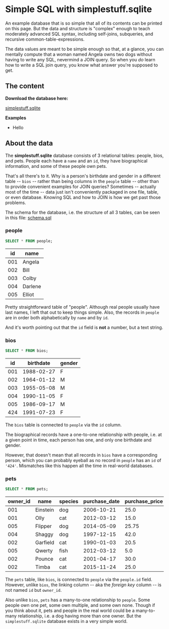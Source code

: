 # Simple SQL with simplestuff.sqlite


An example database that is so simple that all of its contents can be printed on this page. But the data and structure is "complex" enough to teach moderately advanced SQL syntax, including self-joins, subqueries, and recursive common-table-expressions.

The data values are meant to be simple enough so that, at a glance, you can mentally compute that a woman named Angela owns two dogs without having to write any SQL, nevermind a JOIN query. So when you *do* learn how to write a SQL join query, you know what answer you're supposed to get.


## The content

**Download the database here:** 

[simplestuff.sqlite](https://github.com/dannguyen/simplestuff-sqlite/blob/master/simplestuff.sqlite)

**Examples**

- Hello



## About the data

The **simplestuff.sqlite** database consists of 3 relational tables: people, bios, and pets. People each have a `name` and an `id`, they have biographical information, and some of these people own pets.

That's all there's to it. Why is a person's birthdate and gender in a different table -- `bios` -- rather than being columns in the `people` table -- other than to provide convenient examples for JOIN queries? Sometimes -- actually most of the time -- data just isn't conveniently packaged in one file, table, or even database. Knowing SQL and how to JOIN is how we get past those problems.

The schema for the database, i.e. the structure of all 3 tables, can be seen in this file: [schema.sql](schema.sql)



### people


~~~sql
SELECT * FROM people;
~~~

| id  | name    |
| --- | ------- |
| 001 | Angela  |
| 002 | Bill    |
| 003 | Colby   |
| 004 | Darlene |
| 005 | Elliot  |

Pretty straightforward table of "people". Although real people usually have last names,  I left that out to keep things simple. Also, the records in `people` are in order both alphabetically by `name` and by `id`.

And it's worth pointing out that the `id` field is **not** a number, but a text string. 



### bios


~~~sql
SELECT * FROM bios;
~~~

| id  | birthdate  | gender |
| --- | ---------- | ------ |
| 001 | 1988-02-27 | F      |
| 002 | 1964-01-12 | M      |
| 003 | 1955-05-08 | M      |
| 004 | 1990-11-05 | F      |
| 005 | 1986-09-17 | M      |
| 424 | 1991-07-23 | F      |

The `bios` table is connected to `people` via the `id` column.

The biographical records have a one-to-one relationship with people, i.e. at a given point in time, each person has one, and only one birthdate and gender.

However, that doesn't mean that all records in `bios` have a corresponding person, which you can probably eyeball as no record in `people` has an `id` of `'424'`. Mismatches like this happen all the time in real-world databases.


### pets

~~~sql
SELECT * FROM pets;
~~~

| owner_id | name     | species | purchase_date | purchase_price |
| -------- | -------- | ------- | ------------- | -------------- |
| 001      | Einstein | dog     | 2006-10-21    | 25.0           |
| 001      | Olly     | cat     | 2012-03-12    | 15.0           |
| 005      | Flipper  | dog     | 2014-05-09    | 25.75          |
| 004      | Shaggy   | dog     | 1997-12-15    | 42.0           |
| 002      | Garfield | cat     | 1990-01-03    | 20.5           |
| 005      | Qwerty   | fish    | 2012-03-12    | 5.0            |
| 002      | Pounce   | cat     | 2001-04-17    | 30.0           |
| 002      | Timba    | cat     | 2015-11-24    | 25.0           |


The `pets` table, like `bios`, is connected to `people` via the `people.id` field. However, unlike `bios`, the linking column -- aka the *foreign key* column -- is not named `id` but `owner_id`.

Also unlike `bios`, `pets` has a many-to-one relationship to `people`. Some people own one pet, some own multiple, and some own none. Though if you think about it, pets and people in the real world could be a many-to-many relationship, i.e. a dog having more than one owner. But the `simplestuff.sqlite` database exists in a very simple world.




